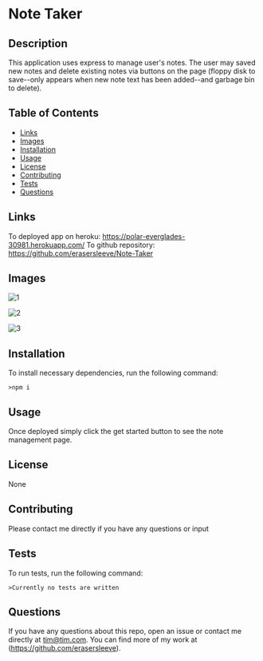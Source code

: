 # Note Taker
  
  ## Description
  This application uses express to manage user's notes. The user may saved new notes and delete existing notes via buttons on the page (floppy disk to save--only appears when new note text has been added--and garbage bin to delete). 
  ## Table of Contents
  *  [Links](#Links)
  *  [Images](#Images)
  *  [Installation](#Installation)
  *  [Usage](#Usage)
  *  [License](#License)
  *  [Contributing](#Contributing)
  *  [Tests](#Tests)
  *  [Questions](#Questions)
  ## Links
  To deployed app on heroku: https://polar-everglades-30981.herokuapp.com/
  To github repository: https://github.com/erasersleeve/Note-Taker
  ## Images
  ![1](https://github.com/erasersleeve/Note-Taker/blob/master/Assets/1.png)

  ![2](https://github.com/erasersleeve/Note-Taker/blob/master/Assets/2.png)

  ![3](https://github.com/erasersleeve/Note-Taker/blob/master/Assets/3.png)

  ## Installation
  To install necessary dependencies, run the following command:

    >npm i

  ## Usage
  Once deployed simply click the get started button to see the note management page.
  ## License
  None
  ## Contributing
  Please contact me directly if you have any questions or input
  ## Tests
  To run tests, run the following command:
    
    >Currently no tests are written
  
  ## Questions
  If you have any questions about this repo, open an issue or contact me directly at [tim@tim.com](mailto:tim@tim.com). You can find more of my work at (https://github.com/erasersleeve).
  